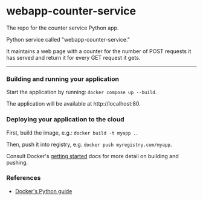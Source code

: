 # webapp-counter-service
The repo for the counter service Python app.

Python service called "webapp-counter-service."

It maintains a web page with a counter for the number of POST requests it has served and return it for every GET request it gets.

--------------------------------------------------------------------
### Building and running your application

Start the application by running:
`docker compose up --build`.

The application will be available at http://localhost:80.

### Deploying your application to the cloud

First, build the image, e.g.: `docker build -t myapp .`.

Then, push it into registry, e.g. `docker push myregistry.com/myapp`.

Consult Docker's [getting started](https://docs.docker.com/go/get-started-sharing/)
docs for more detail on building and pushing.

### References
* [Docker's Python guide](https://docs.docker.com/language/python/)
